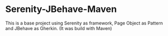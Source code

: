 # Serenity-JBehave-Maven
This is a base project using Serenity as framework, Page Object as Pattern and JBehave as Gherkin. (It was build with Maven)

